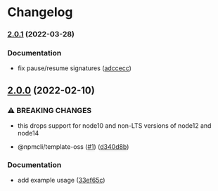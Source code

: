 # Changelog

### [2.0.1](https://github.com/npm/proc-log/compare/v2.0.0...v2.0.1) (2022-03-28)


### Documentation

* fix pause/resume signatures ([adccecc](https://github.com/npm/proc-log/commit/adccecc2bf5e77427e3fefe826a8e5a1a57640d7))

## [2.0.0](https://www.github.com/npm/proc-log/compare/v1.0.0...v2.0.0) (2022-02-10)


### ⚠ BREAKING CHANGES

* this drops support for node10 and non-LTS versions of node12 and node14

* @npmcli/template-oss ([#1](https://www.github.com/npm/proc-log/issues/1)) ([d340d8b](https://www.github.com/npm/proc-log/commit/d340d8b90c5612223d456a6d33d36ed83ab1ba41))


### Documentation

* add example usage ([33ef65c](https://www.github.com/npm/proc-log/commit/33ef65c4dc3cdba2a2555ec1c32f6bd5d281ff6a))

